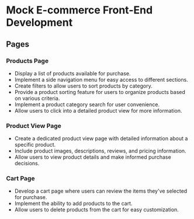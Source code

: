 # Mock E-commerce Front-End Development

## Pages

### Products Page

- Display a list of products available for purchase.
- Implement a side navigation menu for easy access to different sections.
- Create filters to allow users to sort products by category.
- Provide a product sorting feature for users to organize products based on various criteria.
- Implement a product category search for user convenience.
- Allow users to click into a detailed product view for more information.

### Product View Page

- Create a dedicated product view page with detailed information about a specific product.
- Include product images, descriptions, reviews, and pricing information.
- Allow users to view product details and make informed purchase decisions.

### Cart Page

- Develop a cart page where users can review the items they've selected for purchase.
- Implement the ability to add products to the cart.
- Allow users to delete products from the cart for easy customization.
